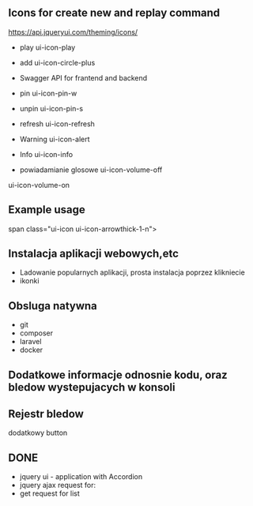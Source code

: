 
## Icons for create new and replay command
https://api.jqueryui.com/theming/icons/
- play ui-icon-play 
- add 
ui-icon-circle-plus

- Swagger API for frantend and backend

- pin
ui-icon-pin-w

- unpin
ui-icon-pin-s 

- refresh
ui-icon-refresh

- Warning
ui-icon-alert
  
- Info
ui-icon-info 

- powiadamianie glosowe
ui-icon-volume-off

ui-icon-volume-on 


## Example usage
span class="ui-icon ui-icon-arrowthick-1-n"></span>

## Instalacja aplikacji webowych,etc
+ Ladowanie popularnych aplikacji, prosta instalacja poprzez klikniecie
+ ikonki

## Obsluga natywna
+ git
+ composer
+ laravel
+ docker

## Dodatkowe informacje odnosnie kodu, oraz bledow wystepujacych w konsoli

## Rejestr bledow
dodatkowy button



## DONE
+ jquery ui - application with Accordion
+ jquery ajax request for:
+ get request for list
